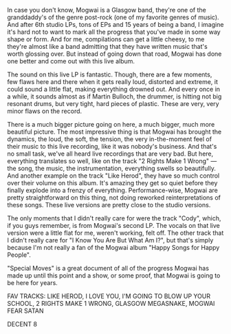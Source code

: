 In case you don't know, Mogwai is a Glasgow band, they're one of the granddaddy's of the genre post-rock (one of my favorite genres of music). And after 6th studio LPs, tons of EPs and 15 years of being a band, I imagine it's hard not to want to mark all the progress that you've made in some way shape or form. And for me, compilations can get a little cheesy, to me they're almost like a band admitting that they have written music that's worth glossing over. But instead of going down that road, Mogwai has done one better and come out with this live album.

The sound on this live LP is fantastic. Though, there are a few moments, few flaws here and there when it gets really loud, distorted and extreme, it could sound a little flat, making everything drowned out. And every once in a while, it sounds almost as if Martin Bulloch, the drummer, is hitting not big resonant drums, but very tight, hard pieces of plastic. These are very, very minor flaws on the record.

There is a much bigger picture going on here, a much bigger, much more beautiful picture. The most impressive thing is that Mogwai has brought the dynamics, the loud, the soft, the tension, the very in-the-moment feel of their music to this live recording, like it was nobody's business. And that's no small task, we've all heard live recordings that are very bad. But here, everything translates so well, like on the track "2 Rights Make 1 Wrong" — the song, the music, the instrumentation, everything swells so beautifully. And another example on the track "Like Herod", they have so much control over their volume on this album. It's amazing they get so quiet before they finally explode into a frenzy of everything. Performance-wise, Mogwai are pretty straightforward on this thing, not doing reworked reinterpretations of these songs. These live versions are pretty close to the studio versions.

The only moments that I didn't really care for were the track "Cody", which, if you guys remember, is from Mogwai's second LP. The vocals on that live version were a little flat for me, weren't working, felt off. The other track that I didn't really care for "I Know You Are But What Am I?", but that's simply because I'm not really a fan of the Mogwai album "Happy Songs for Happy People".

"Special Moves" is a great document of all of the progress Mogwai has made up until this point and a show, or some proof, that Mogwai is going to be here for years.

FAV TRACKS: LIKE HEROD, I LOVE YOU, I'M GOING TO BLOW UP YOUR SCHOOL, 2 RIGHTS MAKE 1 WRONG, GLASGOW MEGASNAKE, MOGWAI FEAR SATAN

DECENT 8
